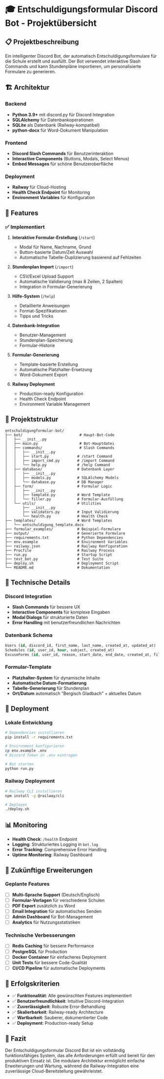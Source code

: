 # 🎓 Entschuldigungsformular Discord Bot - Projektübersicht

## 📋 Projektbeschreibung

Ein intelligenter Discord Bot, der automatisch Entschuldigungsformulare für die Schule erstellt und ausfüllt. Der Bot verwendet interaktive Slash Commands und kann Stundenpläne importieren, um personalisierte Formulare zu generieren.

## 🏗️ Architektur

### Backend
- **Python 3.9+** mit discord.py für Discord Integration
- **SQLAlchemy** für Datenbankoperationen
- **SQLite** als Datenbank (Railway-kompatibel)
- **python-docx** für Word-Dokument Manipulation

### Frontend
- **Discord Slash Commands** für Benutzerinteraktion
- **Interactive Components** (Buttons, Modals, Select Menus)
- **Embed Messages** für schöne Benutzeroberfläche

### Deployment
- **Railway** für Cloud-Hosting
- **Health Check Endpoint** für Monitoring
- **Environment Variables** für Konfiguration

## 🚀 Features

### ✅ Implementiert

1. **Interaktive Formular-Erstellung** (`/start`)
   - Modal für Name, Nachname, Grund
   - Button-basierte Datum/Zeit Auswahl
   - Automatische Tabelle-Duplizierung basierend auf Fehlzeiten

2. **Stundenplan Import** (`/import`)
   - CSV/Excel Upload Support
   - Automatische Validierung (max 8 Zeilen, 2 Spalten)
   - Integration in Formular-Generierung

3. **Hilfe-System** (`/help`)
   - Detaillierte Anweisungen
   - Format-Spezifikationen
   - Tipps und Tricks

4. **Datenbank-Integration**
   - Benutzer-Management
   - Stundenplan-Speicherung
   - Formular-Historie

5. **Formular-Generierung**
   - Template-basierte Erstellung
   - Automatische Platzhalter-Ersetzung
   - Word-Dokument Export

6. **Railway Deployment**
   - Production-ready Konfiguration
   - Health Check Endpoint
   - Environment Variable Management

## 📁 Projektstruktur

```
entschuldigungformular-bot/
├── bot/                          # Haupt-Bot-Code
│   ├── __init__.py
│   ├── main.py                   # Bot-Hauptdatei
│   ├── commands/                 # Slash Commands
│   │   ├── __init__.py
│   │   ├── start.py             # /start Command
│   │   ├── import_cmd.py        # /import Command
│   │   └── help.py              # /help Command
│   ├── database/                # Datenbank Layer
│   │   ├── __init__.py
│   │   ├── models.py            # SQLAlchemy Models
│   │   └── database.py          # DB Manager
│   ├── form/                    # Formular Logic
│   │   ├── __init__.py
│   │   ├── template.py          # Word Template
│   │   └── filler.py            # Formular-Ausfüllung
│   └── utils/                   # Utilities
│       ├── __init__.py
│       ├── validators.py        # Input Validierung
│       └── health.py            # Health Check
├── templates/                   # Word Templates
│   └── entschuldigung_template.docx
├── formular_examples/           # Beispiel-Formulare
├── output/                      # Generierte Formulare
├── requirements.txt             # Python Dependencies
├── env.example                  # Environment Variables
├── railway.json                 # Railway Konfiguration
├── Procfile                     # Railway Process
├── run.py                       # Startup Script
├── test_bot.py                  # Test Suite
├── deploy.sh                    # Deployment Script
└── README.md                    # Dokumentation
```

## 🔧 Technische Details

### Discord Integration
- **Slash Commands** für bessere UX
- **Interactive Components** für komplexe Eingaben
- **Modal Dialogs** für strukturierte Daten
- **Error Handling** mit benutzerfreundlichen Nachrichten

### Datenbank Schema
```sql
Users (id, discord_id, first_name, last_name, created_at, updated_at)
Schedules (id, user_id, hour, subject, created_at)
ExcuseForms (id, user_id, reason, start_date, end_date, created_at, file_path, is_processed)
```

### Formular-Template
- **Platzhalter-System** für dynamische Inhalte
- **Automatische Datum-Formatierung**
- **Tabelle-Generierung** für Stundenplan
- **Ort/Datum** automatisch "Bergisch Gladbach" + aktuelles Datum

## 🚀 Deployment

### Lokale Entwicklung
```bash
# Dependencies installieren
pip install -r requirements.txt

# Environment konfigurieren
cp env.example .env
# Discord Token in .env eintragen

# Bot starten
python run.py
```

### Railway Deployment
```bash
# Railway CLI installieren
npm install -g @railway/cli

# Deployen
./deploy.sh
```

## 📊 Monitoring

- **Health Check**: `/health` Endpoint
- **Logging**: Strukturiertes Logging in `bot.log`
- **Error Tracking**: Comprehensive Error Handling
- **Uptime Monitoring**: Railway Dashboard

## 🔮 Zukünftige Erweiterungen

### Geplante Features
- [ ] **Multi-Sprache Support** (Deutsch/Englisch)
- [ ] **Formular-Vorlagen** für verschiedene Schulen
- [ ] **PDF Export** zusätzlich zu Word
- [ ] **Email Integration** für automatisches Senden
- [ ] **Admin Dashboard** für Bot-Management
- [ ] **Analytics** für Nutzungsstatistiken

### Technische Verbesserungen
- [ ] **Redis Caching** für bessere Performance
- [ ] **PostgreSQL** für Production
- [ ] **Docker Container** für einfacheres Deployment
- [ ] **Unit Tests** für bessere Code-Qualität
- [ ] **CI/CD Pipeline** für automatische Deployments

## 🎯 Erfolgskriterien

- ✅ **Funktionalität**: Alle gewünschten Features implementiert
- ✅ **Benutzerfreundlichkeit**: Intuitive Discord-Integration
- ✅ **Zuverlässigkeit**: Robuste Error-Behandlung
- ✅ **Skalierbarkeit**: Railway-ready Architecture
- ✅ **Wartbarkeit**: Sauberer, dokumentierter Code
- ✅ **Deployment**: Production-ready Setup

## 📝 Fazit

Der Entschuldigungsformular Discord Bot ist ein vollständig funktionsfähiges System, das alle Anforderungen erfüllt und bereit für den produktiven Einsatz ist. Die modulare Architektur ermöglicht einfache Erweiterungen und Wartung, während die Railway-Integration eine zuverlässige Cloud-Bereitstellung gewährleistet.
